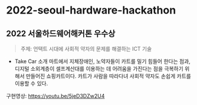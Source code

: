 ﻿# 2022-seoul-hardware-hackathon

## 2022 서울하드웨어해커톤 우수상
> 주제: 언택트 시대에 사회적 약자의 문제를 해결하는 ICT 기술

+ Take Car 소개
 마트에서 지체장애인, 노약자들이 카트를 밀기 힘들어 한다는 점과, 디지털 소외계층이 셀프계산대를 이용하는 데 어려움을 가진다는 점을 극복하기 위해서 만들어진 쇼핑카트이다.
 카트가 사람을 따라다녀 사회적 약자도 손쉽게 카트를 이용할 수 있다. 
 


구현영상: https://youtu.be/5jeD3DZw2U4
